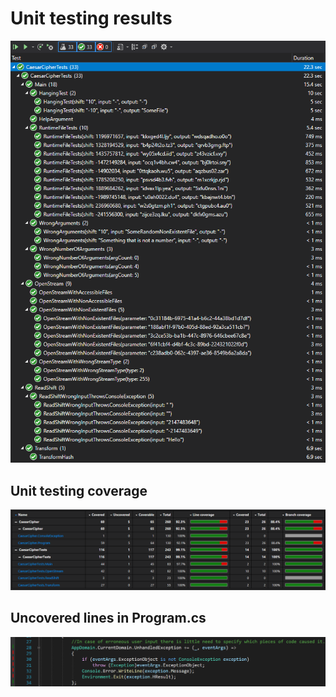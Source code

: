 # Unit testing results
<img src="https://raw.githubusercontent.com/patrikas-sestokas/CaesarCipher/main/TestSnippets/testresult.png">

## Unit testing coverage
<img src="https://raw.githubusercontent.com/patrikas-sestokas/CaesarCipher/main/TestSnippets/coverage.png">

## Uncovered lines in Program.cs
<img src="https://raw.githubusercontent.com/patrikas-sestokas/CaesarCipher/main/TestSnippets/uncoveredlines.png">
